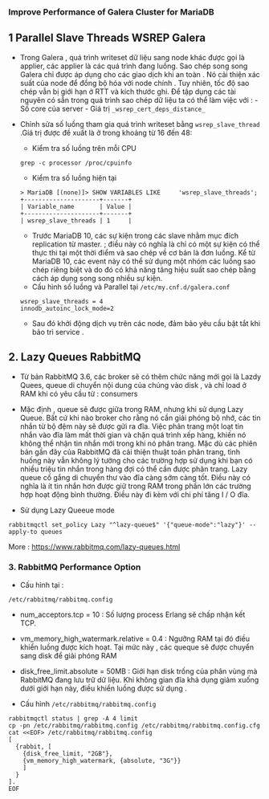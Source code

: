 
### Improve Performance of Galera Cluster for  MariaDB


## 1 Parallel Slave Threads WSREP Galera
- Trong Galera , quá trình writeset dữ liệu sang node khác được gọi là applier, các applier là các quá trình đang luồng. Sao chép song song Galera chỉ được áp dụng cho các giao dịch khi an toàn . Nó cải thiện xác suất của node để đồng bộ hóa với node chính . Tuy nhiên, tốc độ sao chép vẫn bị giới hạn ở RTT và kích thước ghi. Để tập dụng các tài nguyên có sẵn trong quá trình sao chép dữ liệu ta có thể làm việc với :
		- Số core của server
		- Giá trị `_wsrep_cert_deps_distance_`

- Chỉnh sửa số luồng tham gia quá trình writeset bằng `wsrep_slave_thread` .Giá trị được đề xuất là ở  trong khoảng từ 16 đến 48:
	- Kiểm tra số luồng trên mỗi CPU
	```
	grep -c processor /proc/cpuinfo
	```
	- Kiểm tra số luồng hiện tại
	```
	> MariaDB [(none)]> SHOW VARIABLES LIKE 	'wsrep_slave_threads';
	+---------------------+-------+
	| Variable_name       | Value |
	+---------------------+-------+
	| wsrep_slave_threads | 1     |

	```
	
	- Trước MariaDB 10, các sự kiện trong các slave nhằm mục đích replication từ master. ; điều này có nghĩa là chỉ có một sự kiện có thể thực thi tại một thời điểm và sao chép về cơ bản là đơn luồng. Kể từ MariaDB 10, các event này có thể sử dụng một nhóm các luồng  sao chép riêng biệt và do đó có khả năng tăng hiệu suất sao chép bằng cách áp dụng song song nhiều sự kiện.
	- Cấu hình số luồng và Parallel tại `/etc/my.cnf.d/galera.conf`
	```
	wsrep_slave_threads = 4
	innodb_autoinc_lock_mode=2
	```
	- Sau đó khởi động dịch vụ trên các node, đảm bảo yêu cầu bật tắt khi bảo trì service .



## 2. Lazy Queues RabbitMQ

- Từ bản RabbitMQ 3.6, các broker sẽ có thêm chức năng mới gọi là Lazdy Quees, queue di chuyển nội dung của chúng vào disk , và chỉ load ở RAM khi có yêu cầu từ : consumers
- Mặc định , queue sẽ được giữa trong RAM, nhưng khi sử dụng Lazy Queue. Bất cứ khi nào broker cho rằng nó cần giải phóng bộ nhớ, các tin nhắn từ bộ đệm này sẽ được gửi ra đĩa. Việc phân trang một loạt tin nhắn vào đĩa làm mất thời gian và chặn quá trình xếp hàng, khiến nó không thể nhận tin nhắn mới trong khi nó phân trang. Mặc dù các phiên bản gần đây của RabbitMQ đã cải thiện thuật toán phân trang, tình huống này vẫn không lý tưởng cho các trường hợp sử dụng khi bạn có nhiều triệu tin nhắn trong hàng đợi có thể cần được phân trang. Lazy queue cố gắng di chuyển thư vào đĩa càng sớm càng tốt. Điều này có nghĩa là ít tin nhắn hơn được giữ trong RAM trong phần lớn các trường hợp hoạt động bình thường. Điều này đi kèm với chi phí tăng I / O đĩa.

- Sử dụng Lazy Queeue mode
```
rabbitmqctl set_policy Lazy "^lazy-queue$" '{"queue-mode":"lazy"}' --apply-to queues
```

More : https://www.rabbitmq.com/lazy-queues.html


### 3. RabbitMQ Performance Option

- Cấu hình tại :
```
/etc/rabbitmq/rabbitmq.config 
```

- num_acceptors.tcp = 10 : Số lượng process Erlang sẽ chấp nhận kết  TCP.

- vm_memory_high_watermark.relative = 0.4 : Ngưỡng RAM  tại đó điều khiển luồng được kích hoạt. Tại mức này , các queque sẽ được chuyển sang disk để giải phóng RAM
- disk_free_limit.absolute = 50MB : Giới hạn disk trống của phân vùng mà RabbitMQ đang lưu trữ dữ liệu. Khi không gian đĩa khả dụng giảm xuống dưới giới hạn này, điều khiển luồng  được sử dụng .




- Cấu hình `/etc/rabbitmq/rabbitmq.config`

```
rabbitmqctl status | grep -A 4 limit
cp -pn /etc/rabbitmq/rabbitmq.config /etc/rabbitmq/rabbitmq.config.cfg
cat <<EOF> /etc/rabbitmq/rabbitmq.config
[
  {rabbit, [
    {disk_free_limit, "2GB"},
	{vm_memory_high_watermark, {absolute, "3G"}}
    ]
  }
].
EOF

```
